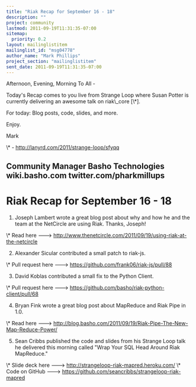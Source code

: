 ```yaml
---
title: "Riak Recap for September 16 - 18"
description: ""
project: community
lastmod: 2011-09-19T11:31:35-07:00
sitemap:
  priority: 0.2
layout: mailinglistitem
mailinglist_id: "msg04778"
author_name: "Mark Phillips"
project_section: "mailinglistitem"
sent_date: 2011-09-19T11:31:35-07:00
---
```



Afternoon, Evening, Morning To All -

Today's Recap comes to you live from Strange Loop where Susan Potter
is currently delivering an awesome talk on riak\\_core [\\*].

For today: Blog posts, code, slides, and more.

Enjoy.

Mark

\\* - http://lanyrd.com/2011/strange-loop/sfyqq

Community Manager
Basho Technologies
wiki.basho.com
twitter.com/pharkmillups
-----------------------------------

Riak Recap for September 16 - 18
=========================

1) Joseph Lambert wrote a great blog post about why and how he and the
team at the NetCircle are using Riak. Thanks, Joseph!

\\* Read here ---&gt;
http://www.thenetcircle.com/2011/09/19/using-riak-at-the-netcircle

2) Alexander Sicular contributed a small patch to riak-js.

\\* Pull request here ---&gt; https://github.com/frank06/riak-js/pull/88

3) David Koblas contributed a small fix to the Python Client.

\\* Pull request here ---&gt; https://github.com/basho/riak-python-client/pull/68

4) Bryan Fink wrote a great blog post about MapReduce and Riak Pipe in 1.0.

\\* Read here ---&gt;
http://blog.basho.com/2011/09/19/Riak-Pipe-The-New-Map-Reduce-Power/

5) Sean Cribbs published the code and slides from his Strange Loop
talk he delivered this morning called "Wrap Your SQL Head Around Riak
MapReduce."

\\* Slide deck here ---&gt; http://strangeloop-riak-mapred.heroku.com/
\\* Code on GitHub ---&gt; https://github.com/seancribbs/strangeloop-riak-mapred

